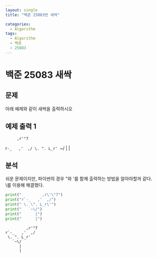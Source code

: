 ```yaml
---
layout: single
title: "백준 25083번 새싹"

categories:
  - Algorithm
tags:
  - Algorithm
  - 백준
  - 25083
---
```


# 백준 25083 새싹
## 문제
아래 예제와 같이 새싹을 출력하시오
## 예제 출력 1
         ,r'"7
r`-_   ,'  ,/
 \. ". L_r'
   `~\/
      |
      |
## 분석
쉬운 문제이지만, 파이썬의 경우 "와 '를 함께 출력하는 방법을 알아야할꺼 같다.  
\를 이용해 해결했다.



```python
print("         ,r\'\"7")
print("r`-_   ,'  ,/")
print(" \. \". L_r\'")
print("   `~\/")
print("      |")
print("      |")
```

             ,r'"7
    r`-_   ,'  ,/
     \. ". L_r'
       `~\/
          |
          |
    
